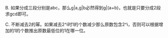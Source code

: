 B. 如果分成三段分别是abc，那么g|a,g|b必然得到g|(a+b)，也就是只要分成2段求gcd即可。

C. 不断减去2的幂。如果减去2^i时1的个数减少那么原数包含2^i，否则可以根据增加的1的个数推出原数最低位的1在哪一位。
